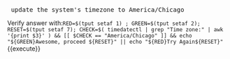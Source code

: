<pre> update the system's timezone to America/Chicago </pre>

Verify answer with:`RED=$(tput setaf 1) ; GREEN=$(tput setaf 2); RESET=$(tput setaf 7); CHECK=$( timedatectl | grep "Time zone:" | awk '{print $3}' ) && [[ $CHECK == "America/Chicago" ]] && echo "${GREEN}Awesome, proceed ${RESET}" || echo "${RED}Try Again${RESET}"`{{execute}}
